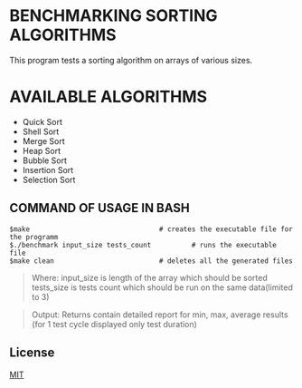 # BENCHMARKING SORTING ALGORITHMS
This program tests a sorting algorithm on arrays of various sizes.

# AVAILABLE ALGORITHMS
- Quick Sort
- Shell Sort
- Merge Sort
- Heap Sort
- Bubble Sort
- Insertion Sort
- Selection Sort

## COMMAND OF USAGE IN BASH
```
$make                				 # creates the executable file for the programm
$./benchmark input_size tests_count  		 # runs the executable file
$make clean         				 # deletes all the generated files

```
> Where:
> input_size is length of the array which should be sorted
> tests_size is tests count which should be run on the same data(limited to 3)

> Output:
> Returns contain detailed report for min, max, average results (for 1 test cycle displayed only test duration)


## License
[MIT](https://choosealicense.com/licenses/mit/)
